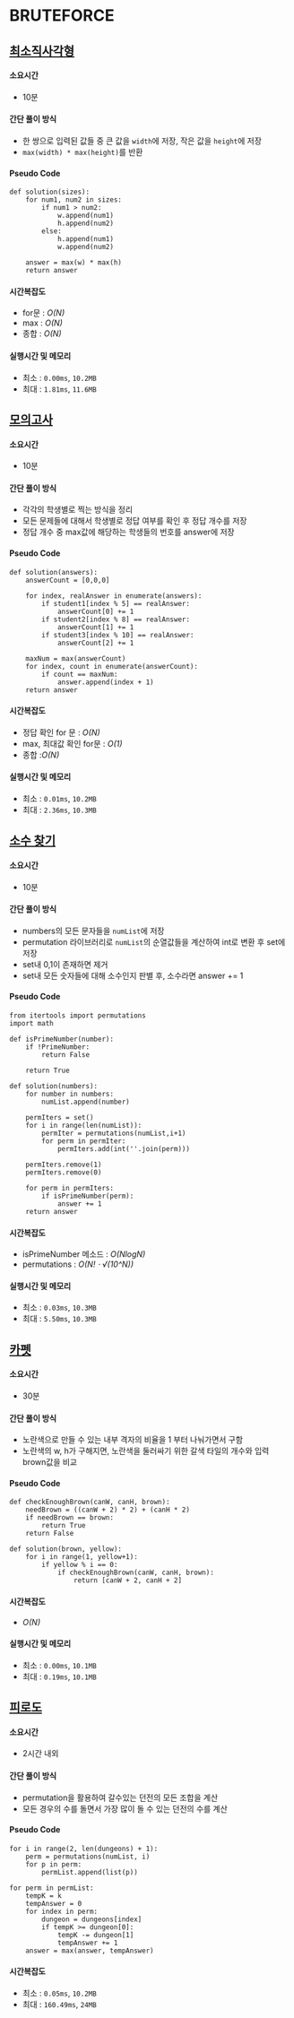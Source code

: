 # BRUTEFORCE

## [최소직사각형](https://school.programmers.co.kr/learn/courses/30/lessons/86491)

#### 소요시간
- 10분

#### 간단 풀이 방식
- 한 쌍으로 입력된 값들 중 큰 값을 `width`에 저장, 작은 값을 `height`에 저장
- `max(width) * max(height)`를 반환

#### Pseudo Code
```
def solution(sizes):
    for num1, num2 in sizes:
        if num1 > num2:
            w.append(num1)
            h.append(num2)
        else:
            h.append(num1)
            w.append(num2)
            
    answer = max(w) * max(h)
    return answer
```

#### 시간복잡도
- for문 : _O(N)_
- max : _O(N)_
- 종합 : _O(N)_

#### 실행시간 및 메모리
- 최소 : `0.00ms`, `10.2MB`
- 최대 : `1.81ms`, `11.6MB`


## [모의고사](https://school.programmers.co.kr/learn/courses/30/lessons/42840)

#### 소요시간
- 10분

#### 간단 풀이 방식
- 각각의 학생별로 찍는 방식을 정리
- 모든 문제들에 대해서 학생별로 정답 여부를 확인 후 정답 개수를 저장
- 정답 개수 중 max값에 해당하는 학생들의 번호를 answer에 저장

#### Pseudo Code
```
def solution(answers):
    answerCount = [0,0,0]
    
    for index, realAnswer in enumerate(answers):
        if student1[index % 5] == realAnswer:
            answerCount[0] += 1
        if student2[index % 8] == realAnswer:
            answerCount[1] += 1
        if student3[index % 10] == realAnswer:
            answerCount[2] += 1
    
    maxNum = max(answerCount)
    for index, count in enumerate(answerCount):
        if count == maxNum:
            answer.append(index + 1)
    return answer
```

#### 시간복잡도
- 정답 확인 for 문 : _O(N)_
- max, 최대값 확인 for문 : _O(1)_
- 종합 :_O(N)_

#### 실행시간 및 메모리
- 최소 : `0.01ms`, `10.2MB`
- 최대 : `2.36ms`, `10.3MB`


## [소수 찾기](https://school.programmers.co.kr/learn/courses/30/lessons/42839)

#### 소요시간
- 10분

#### 간단 풀이 방식
- numbers의 모든 문자들을 `numList`에 저장
- permutation 라이브러리로 `numList`의 순열값들을 계산하여 int로 변환 후 set에 저장
- set내 0,1이 존재하면 제거
- set내 모든 숫자들에 대해 소수인지 판별 후, 소수라면 answer += 1

#### Pseudo Code
```
from itertools import permutations
import math

def isPrimeNumber(number):
    if !PrimeNumber:
        return False
    
    return True

def solution(numbers): 
    for number in numbers:
        numList.append(number)
    
    permIters = set()
    for i in range(len(numList)):
        permIter = permutations(numList,i+1)
        for perm in permIter:
            permIters.add(int(''.join(perm)))
    
    permIters.remove(1)
    permIters.remove(0)
        
    for perm in permIters:
        if isPrimeNumber(perm):
            answer += 1
    return answer
```

#### 시간복잡도
- isPrimeNumber 메소드 : _O(NlogN)_
- permutations : _O(N! ⋅ √(10^N))_

#### 실행시간 및 메모리
- 최소 : `0.03ms`, `10.3MB`
- 최대 : `5.50ms`, `10.3MB`


## [카펫](https://school.programmers.co.kr/learn/courses/30/lessons/42842)

#### 소요시간
- 30분

#### 간단 풀이 방식
- 노란색으로 만들 수 있는 내부 격자의 비율을 1 부터 나눠가면서 구함
- 노란색의 w, h가 구해지면, 노란색을 둘러싸기 위한 갈색 타일의 개수와 입력 brown값을 비교

#### Pseudo Code
```
def checkEnoughBrown(canW, canH, brown):
    needBrown = ((canW + 2) * 2) + (canH * 2)
    if needBrown == brown:
        return True
    return False

def solution(brown, yellow):
    for i in range(1, yellow+1):
        if yellow % i == 0:
            if checkEnoughBrown(canW, canH, brown):
                return [canW + 2, canH + 2]

```

#### 시간복잡도
- _O(N)_

#### 실행시간 및 메모리
- 최소 : `0.00ms`, `10.1MB`
- 최대 : `0.19ms`, `10.1MB`


## [피로도](https://school.programmers.co.kr/learn/courses/30/lessons/87946)


#### 소요시간
- 2시간 내외

#### 간단 풀이 방식
- permutation을 활용하여 갈수있는 던전의 모든 조합을 계산
- 모든 경우의 수를 돌면서 가장 많이 돌 수 있는 던전의 수를 계산

#### Pseudo Code
```
for i in range(2, len(dungeons) + 1):
    perm = permutations(numList, i)
    for p in perm:
        permList.append(list(p))

for perm in permList:
    tempK = k
    tempAnswer = 0
    for index in perm:
        dungeon = dungeons[index]
        if tempK >= dungeon[0]:
            tempK -= dungeon[1]
            tempAnswer += 1
    answer = max(answer, tempAnswer)
```

#### 시간복잡도
- 최소 : `0.05ms`, `10.2MB`
- 최대 : `160.49ms`, `24MB`
